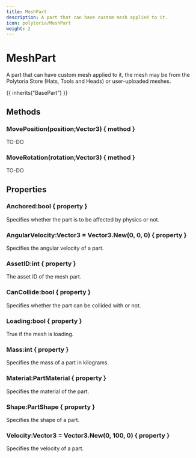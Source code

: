 ```yaml
---
title: MeshPart
description: A part that can have custom mesh applied to it.
icon: polytoria/MeshPart
weight: 2
---
```


# MeshPart

A part that can have custom mesh applied to it, the mesh may be from the Polytoria Store (Hats, Tools and Heads) or user-uploaded meshes.

{{ inherits("BasePart") }}

## Methods

### MovePosition(position;Vector3) { method }
TO-DO

### MoveRotation(rotation;Vector3) { method }
TO-DO

## Properties

### Anchored:bool { property }

Specifies whether the part is to be affected by physics or not.

### AngularVelocity:Vector3 = Vector3.New(0, 0, 0) { property }

Specifies the angular velocity of a part.

### AssetID:int { property }

The asset ID of the mesh part.

### CanCollide:bool { property }

Specifies whether the part can be collided with or not.

### Loading:bool { property }

True if the mesh is loading.

### Mass:int { property }

Specifies the mass of a part in kilograms.

### Material:PartMaterial { property }

Specifies the material of the part.

### Shape:PartShape { property }

Specifies the shape of a part.

### Velocity:Vector3 = Vector3.New(0, 100, 0) { property }

Specifies the velocity of a part.

